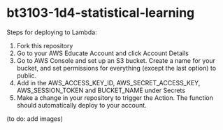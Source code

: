 # bt3103-1d4-statistical-learning

Steps for deploying to Lambda:

1. Fork this repository
2. Go to your AWS Educate Account and click Account Details
3. Go to AWS Console and set up an S3 bucket. Create a name for your bucket, and set 
permissions for everything (except the last option) to public.
4. Add in the AWS_ACCESS_KEY_ID, AWS_SECRET_ACCESS_KEY, AWS_SESSION_TOKEN and 
BUCKET_NAME under Secrets
5. Make a change in your repository to trigger the Action. The function should 
automatically deploy to your account. 

(to do: add images)
